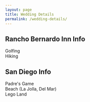 ```yaml
---
layout: page
title: Wedding Details
permalink: /wedding-details/
---
```


## Rancho Bernardo Inn Info

Golfing  
Hiking


## San Diego Info

Padre's Game  
Beach (La Jolla, Del Mar)  
Lego Land

